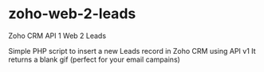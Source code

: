 # zoho-web-2-leads
Zoho CRM API 1 Web 2 Leads

Simple PHP script to insert a new Leads record in Zoho CRM using API v1
It returns a blank gif (perfect for your email campains)

